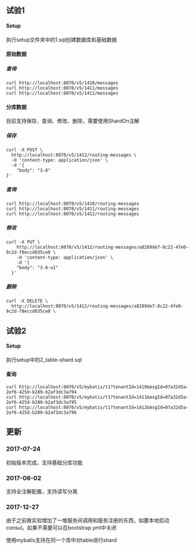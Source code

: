 ## 试验1

#### Setup

执行setup文件夹中的1.sql创建数据库和基础数据

#### 原始数据

##### 查询

```
curl http://localhost:8070/v5/1410/messages
curl http://localhost:8070/v5/1411/messages
curl http://localhost:8070/v5/1412/messages
```

#### 分库数据

目前支持保存、查询、修改、删除，需要使用ShardOn注解



##### 保存

```
curl -X POST \
  http://localhost:8070/v5/1412/routing-messages \
  -H 'content-type: application/json' \
  -d '{
	"body": "3-8"
}'
```

##### 查询

```
curl http://localhost:8070/v5/1410/routing-messages
curl http://localhost:8070/v5/1411/routing-messages
curl http://localhost:8070/v5/1412/routing-messages
```

##### 修改

```
curl -X PUT \
    http://localhost:8070/v5/1412/routing-messages/a8289de7-8c22-4fe0-9c2d-f8eccd035ce0 \
    -H 'content-type: application/json' \
    -d '{
  	"body": "3-8-u1"
  }'
 ```

##### 删除

```
curl -X DELETE \
  http://localhost:8070/v5/1412/routing-messages/a8289de7-8c22-4fe0-9c2d-f8eccd035ce0 \
```

## 试验2

#### Setup

执行setup中的2_table-shard.sql

#### 查询

```
curl http://localhost:8070/v5/mybatis/t1?tenantId=1410&msgId=07a32d5a-2ef6-425d-b289-b2af3dc3a794
curl http://localhost:8070/v5/mybatis/t1?tenantId=1411&msgId=07a32d5a-2ef6-425d-b289-b2af3dc3a795
curl http://localhost:8070/v5/mybatis/t1?tenantId=1412&msgId=07a32d5a-2ef6-425d-b289-b2af3dc3a796
```

## 更新

### 2017-07-24

初始版本完成，支持基础分库功能

### 2017-08-02

支持全注解配置，支持读写分离

### 2017-12-27

由于之前做实验增加了一堆服务间调用和服务注册的东西，如要本地启动consul。如果不需要可以在bootstrap.yml中关闭

使用mybatis支持在同一个库中对table进行shard